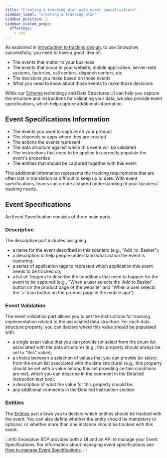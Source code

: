 ```yaml
---
title: "Creating a tracking plan with event specifications"
sidebar_label: "Creating a tracking plan"
sidebar_position: 2
sidebar_custom_props:
  offerings:
    - cdi
---
```


As explained in [Introduction to tracking design](/docs/data-product-studio/index.md), to use Snowplow successfully, you need to have a good idea of:
- The events that matter to your business
- The events that occur in your website, mobile application, server-side systems, factories, call centers, dispatch centers, etc.
- The decisions you make based on those events
- What you need to know about those events to make those decisions

While our [Schema](/docs/fundamentals/schemas/index.md) technology and Data Structures UI can help you capture the structure and instructions for validating your data, we also provide event specifications, which help capture additional information.

## Event Specifications Information

- The events you want to capture on your product
- The channels or apps where they are created
- The actions the events represent
- The data structure against which this event will be validated
- The instructions that need to be applied to correctly populate the event's properties
- The entities that should be captured together with this event

This additional information represents the tracking requirements that are often lost in translation or difficult to keep up to date. With event specifications, teams can create a shared understanding of your business' tracking needs.

## Event Specifications

An Event Specification consists of three main parts.

### Descriptive

The descriptive part includes assigning:

- a name for the event described in this scenario (e.g., "Add_to_Basket");
- a description to help people understand what action the event is capturing;
- a series of application tags to represent which application this event needs to be tracked on;
- a list of Triggers to describe the conditions that need to happen for the event to be captured (e.g., "When a user selects the 'Add to Basket' button on the product page of the website" and "When a user selects the '+' icon button on the product page in the mobile app").

### Event Validation

The event validation part allows you to set the instructions for tracking implementation related to the associated data structure. For each data structure property, you can declare where this value should be populated with:

- a single exact value that you can provide (or select from the enum list associated with the data structure) (e.g., this property should always be set to "this" value);
- a choice between a selection of values that you can provide (or select from the enum list associated with the data structure) (e.g., this property should be set with a value among this set providing certain conditions are met, which you can describe in the comment in the Detailed Instruction text box);
- a description of what the value for this property should be;
- any additional comments in the Detailed Instruction section.

### Entities

The [Entities](/docs/fundamentals/entities/index.md) part allows you to declare which entities should be tracked with the event. You can also define whether the entity should be mandatory or optional, or whether more than one instance should be tracked with this event.

:::info
Snowplow BDP provides both a UI and an API to manage your Event Specifications. For information about managing event specifications see [How to manage Event Specifications](/docs/data-product-studio/event-specifications/index.md).
:::
